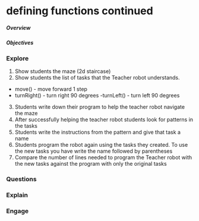 # defining functions continued

##### Overview

##### Objectives

### Explore
1. Show students the maze (2d staircase)
2. Show students the list of tasks that the Teacher robot understands.
  - move() - move forward 1 step
  - turnRight() - turn right 90 degrees
   -turnLeft() - turn left 90 degrees
3. Students write down their program to help the teacher robot navigate the maze
4. After successfully helping the teacher robot students look for patterns in the tasks
5. Students write the instructions from the pattern and give that task a name
6. Students program the robot again using the tasks they created. To use the new tasks you have write the name followed by parentheses
7. Compare the number of lines needed to program the Teacher robot with the new tasks against the program with only the original tasks


### Questions

### Explain

### Engage
